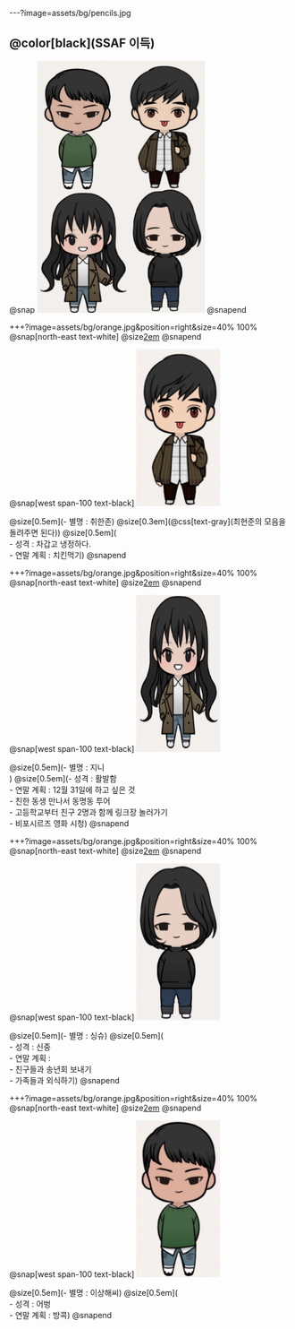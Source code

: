 ---?image=assets/bg/pencils.jpg

## @color[black](SSAF 이득)
@snap
<img src="assets/images/all.png" width="300" height="450">
@snapend
      
+++?image=assets/bg/orange.jpg&position=right&size=40% 100%
@snap[north-east text-white]
@size[2em](최현준)
@snapend


@snap[west span-100 text-black]
<img src="assets/images/heunjun.png" width="150" height="280"> <br>

 @size[0.5em](- 별명 : 취한존)
 @size[0.3em](@css[text-gray](최현준의 모음을 돌려주면 된다))
 @size[0.5em](<br>- 성격 : 차갑고 냉정하다.<br>- 연말 계획 : 치킨먹기)
@snapend

+++?image=assets/bg/orange.jpg&position=right&size=40% 100%
@snap[north-east text-white]
@size[2em](문은진)
@snapend


@snap[west span-100 text-black]
<img src="assets/images/eunjin.png" width="150" height="280"> <br>

 @size[0.5em](- 별명 : 지니<br>)
 @size[0.5em](- 성격 : 활발함<br>- 연말 계획 : 12월 31일에 하고 싶은 것<br>- 친한 동생 만나서 동명동 투어<br>- 고등학교부터 친구 2명과 함께 링크장 놀러가기<br>- 비포시르즈 영화 시청)
@snapend

+++?image=assets/bg/orange.jpg&position=right&size=40% 100%
@snap[north-east text-white]
@size[2em](신진수)
@snapend


@snap[west span-100 text-black]
<img src="assets/images/jinsu.png" width="150" height="280"> <br>

 @size[0.5em](- 별명 : 싱슈)
 @size[0.5em](<br>- 성격 : 신중<br>- 연말 계획 : <br>- 친구들과 송년회 보내기<br>- 가족들과 외식하기)
@snapend

+++?image=assets/bg/orange.jpg&position=right&size=40% 100%
@snap[north-east text-white]
@size[2em](권태용)
@snapend


@snap[west span-100 text-black]
<img src="assets/images/taeyong.png" width="150" height="280"> <br>

 @size[0.5em](- 별명 : 이상해씨)
 @size[0.5em](<br>- 성격 : 어벙<br>- 연말 계획 : 방콕)
@snapend
